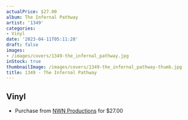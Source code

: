 ```yaml
---
actualPrice: $27.00
album: The Infernal Pathway
artist: '1349'
categories:
- Vinyl
date: '2023-04-11T05:11:28'
draft: false
images:
- /images/covers/1349-the_infernal_pathway.jpg
inStock: true
thumbnailImage: /images/covers/1349-the_infernal_pathway-thumb.jpg
title: 1349 - The Infernal Pathway
---
```


## Vinyl
* Purchase from [NWN Productions](http://shop.nwnprod.com/index.php?route=product/product&path=75&product_id=33259&sort=pd.name&order=ASC) for $27.00
